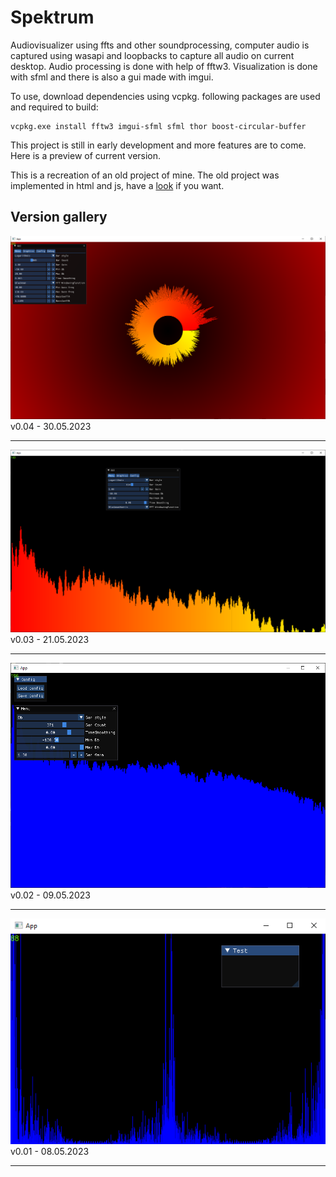 # Spektrum

Audiovisualizer using ffts and other soundprocessing, computer audio is captured using wasapi and loopbacks to capture all audio on current desktop. Audio processing is done with help of fftw3. Visualization is done with sfml and there is also a gui made with imgui.

To use, download dependencies using vcpkg. following packages are used and required to build:

```
vcpkg.exe install fftw3 imgui-sfml sfml thor boost-circular-buffer
```

This project is still in early development and more features are to come. Here is a preview of current version.

This is a recreation of an old project of mine. The old project was implemented in html and js, have a [look](https://h3rl-firstapp.web.app/soundvisualizer/) if you want.

## Version gallery

<img src="./Spektrum/Assets/preview4.png"/>
v0.04 - 30.05.2023
<hr>

<img src="./Spektrum/Assets/preview3.png"/>
v0.03 - 21.05.2023
<hr>

<img src="./Spektrum/Assets/preview2.png"/>
v0.02 - 09.05.2023
<hr>

<img src="./Spektrum/Assets/preview.png"/>
v0.01 - 08.05.2023
<hr>